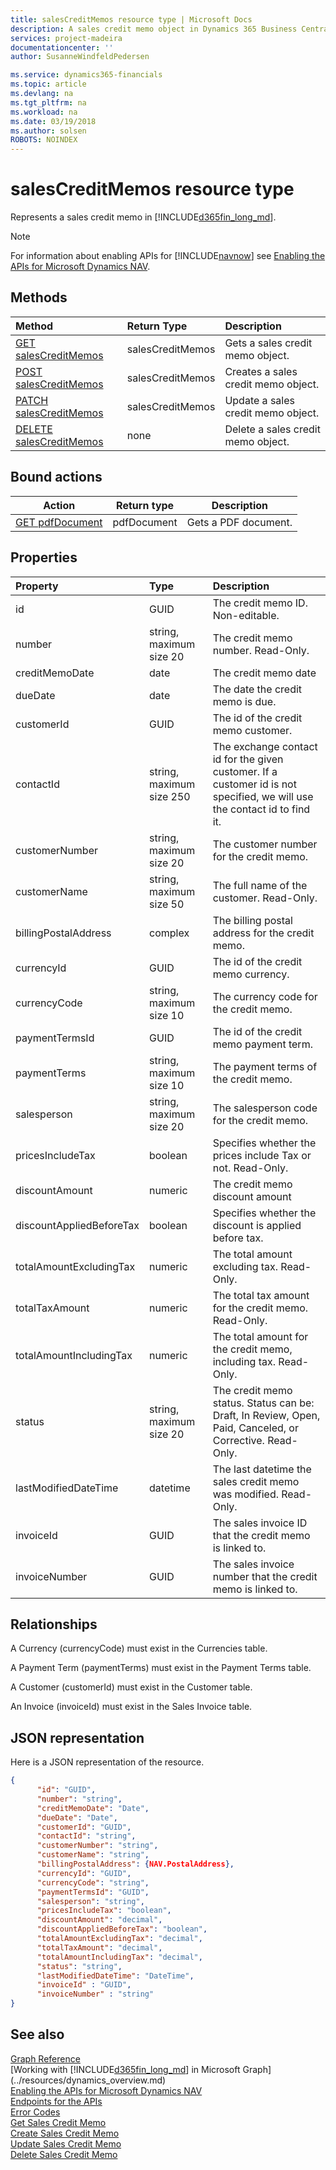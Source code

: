 ```yaml
---
title: salesCreditMemos resource type | Microsoft Docs
description: A sales credit memo object in Dynamics 365 Business Central. 
services: project-madeira
documentationcenter: ''
author: SusanneWindfeldPedersen

ms.service: dynamics365-financials
ms.topic: article
ms.devlang: na
ms.tgt_pltfrm: na
ms.workload: na
ms.date: 03/19/2018
ms.author: solsen
ROBOTS: NOINDEX
---
```


# salesCreditMemos resource type
Represents a sales credit memo in [!INCLUDE[d365fin_long_md](../../includes/d365fin_long_md.md)]. 

> [!NOTE]  
> For information about enabling APIs for [!INCLUDE[navnow](../../includes/navnow_md.md)] see [Enabling the APIs for Microsoft Dynamics NAV](../../enabling-apis-for-dynamics-nav.md).

## Methods

| Method       | Return Type  |Description|
|:---------------|:--------|:----------|
|[GET salesCreditMemos](../api/dynamics_salescreditmemo_get.md)|salesCreditMemos|Gets a sales credit memo object.|
|[POST salesCreditMemos](../api/dynamics_create_salescreditmemo.md)|salesCreditMemos|Creates a sales credit memo object.|
|[PATCH salesCreditMemos](../api/dynamics_salescreditmemo_update.md)|salesCreditMemos|Update a sales credit memo object.|
|[DELETE salesCreditMemos](../api/dynamics_salescreditmemo_delete.md)|none|Delete a sales credit memo object.|

## Bound actions

|Action          |Return type   |Description         |
|----------------|--------------|--------------------|
|[GET pdfDocument](../api/dynamics_salesquote_pdfdocument.md)|pdfDocument|Gets a PDF document.|


## Properties

| Property     | Type   |Description|
|:---------------|:--------|:----------|
|id|GUID|The credit memo ID. Non-editable.|
|number|string, maximum size 20|The credit memo number. Read-Only.|
|creditMemoDate|date|The credit memo date|
|dueDate|date|The date the credit memo is due.|
|customerId|GUID|The id of the credit memo customer.|
|contactId|string, maximum size 250|The exchange contact id for the given customer. If a customer id is not specified, we will use the contact id to find it.|
|customerNumber|string, maximum size 20|The customer number for the credit memo.|
|customerName|string, maximum size 50|The full name of the customer. Read-Only.|
|billingPostalAddress|complex|The billing postal address for the credit memo.|
|currencyId|GUID|The id of the credit memo currency.|
|currencyCode|string, maximum size 10|The currency code for the credit memo.|
|paymentTermsId|GUID|The id of the credit memo payment term.|
|paymentTerms|string, maximum size 10|The payment terms of the credit memo.|
|salesperson|string, maximum size 20|The salesperson code for the credit memo.|
|pricesIncludeTax|boolean|Specifies whether the prices include Tax or not. Read-Only.|
|discountAmount|numeric|The credit memo discount amount|
|discountAppliedBeforeTax|boolean|Specifies whether the discount is applied before tax.|
|totalAmountExcludingTax|numeric|The total amount excluding tax. Read-Only.|
|totalTaxAmount|numeric|The total tax amount for the credit memo. Read-Only.|
|totalAmountIncludingTax|numeric|The total amount for the credit memo, including tax. Read-Only.|
|status|string, maximum size 20|The credit memo status. Status can be: Draft, In Review, Open, Paid, Canceled, or Corrective. Read-Only.|
|lastModifiedDateTime|datetime|The last datetime the sales credit memo was modified. Read-Only.|
|invoiceId|GUID|The sales invoice ID that the credit memo is linked to.|
|invoiceNumber|GUID|The sales invoice number that the credit memo is linked to.|


## Relationships
A Currency (currencyCode) must exist in the Currencies table.

A Payment Term (paymentTerms) must exist in the Payment Terms table.

A Customer (customerId) must exist in the Customer table.

An Invoice (invoiceId) must exist in the Sales Invoice table.

## JSON representation

Here is a JSON representation of the resource.


```json
{
      "id": "GUID",
      "number": "string",
      "creditMemoDate": "Date",
      "dueDate": "Date",
      "customerId": "GUID",
      "contactId": "string",
      "customerNumber": "string",
      "customerName": "string",
      "billingPostalAddress": {NAV.PostalAddress},
      "currencyId": "GUID",
      "currencyCode": "string",
      "paymentTermsId": "GUID",
      "salesperson": "string",
      "pricesIncludeTax": "boolean",
      "discountAmount": "decimal",
      "discountAppliedBeforeTax": "boolean",
      "totalAmountExcludingTax": "decimal",
      "totalTaxAmount": "decimal",
      "totalAmountIncludingTax": "decimal",
      "status": "string",
      "lastModifiedDateTime": "DateTime",
      "invoiceId" : "GUID",
      "invoiceNumber" : "string"
}
```
## See also
[Graph Reference](../api/dynamics_graph_reference.md)  
[Working with [!INCLUDE[d365fin_long_md](../../includes/d365fin_long_md.md)] in Microsoft Graph](../resources/dynamics_overview.md)  
[Enabling the APIs for Microsoft Dynamics NAV](../../enabling-apis-for-dynamics-nav.md)  
[Endpoints for the APIs](../../endpoints-apis-for-dynamics.md)  
[Error Codes](../dynamics_error_codes.md)  
[Get Sales Credit Memo](../api/dynamics_salescreditmemo_get.md)  
[Create Sales Credit Memo](../api/dynamics_create_salescreditmemo.md)  
[Update Sales Credit Memo](../api/dynamics_salescreditmemo_update.md)  
[Delete Sales Credit Memo](../api/dynamics_salescreditmemo_delete.md)  